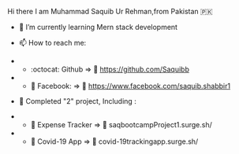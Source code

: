 Hi there I am Muhammad Saquib Ur Rehman,from Pakistan :pakistan:


- 🌱 I’m currently learning Mern stack development

- 📫 How to reach me:  

- - :octocat: Github              => :link:	https://github.com/Saquibb
- - :large_blue_circle: Facebook: => :link:	https://www.facebook.com/saquib.shabbir1

- :medal_sports: Completed "2" project, Including :

- - :money_with_wings:	Expense Tracker    => :link:	saqbootcampProject1.surge.sh/
- - :money_with_wings:	Covid-19 App    => :link:  covid-19trackingapp.surge.sh/

